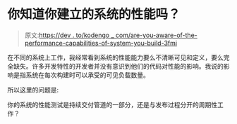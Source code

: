 # 你知道你建立的系统的性能吗？

> 原文:[https://dev . to/kodengo _ com/are-you-aware-of-the-performance-capabilities-of-system-you-build-3fmi](https://dev.to/kodengo_com/are-you-aware-of-the-performance-capabilities-of-the-system-you-build-3fmi)

在不同的系统上工作，我经常看到系统的性能能力要么不清晰可见和定义，要么完全缺失。许多开发特性的开发者并没有意识到他们的代码对性能的影响。我说的影响是指系统在每次构建时可以承受的可见负载数量。

所以这里的问题是:

你的系统的性能测试是持续交付管道的一部分，还是与发布过程分开的周期性工作？